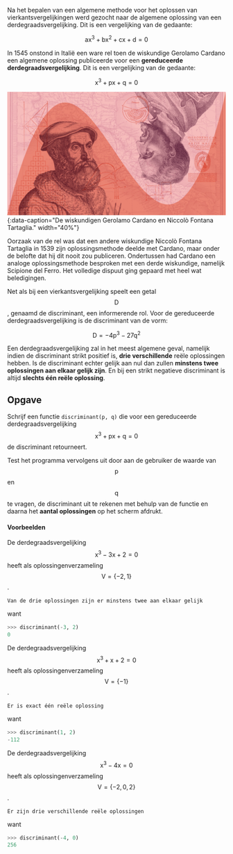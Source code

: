 Na het bepalen van een algemene methode voor het oplossen van vierkantsvergelijkingen werd gezocht naar de algemene oplossing van een derdegraadsvergelijking. Dit is een vergelijking van de gedaante:

$$\mathsf{ax^3+bx^2+cx+d=0}$$

In 1545 onstond in Italië een ware rel toen de wiskundige Gerolamo Cardano een algemene oplossing publiceerde voor een **gereduceerde derdegraadsvergelijking**. Dit is een vergelijking van de gedaante:

$$\mathsf{x^3+px+q=0}$$

![De wiskundigen Gerolamo Cardano en Niccolò Fontana Tartaglia.](media/Cardano-Tartaglia.jpg "Cardano en Tartaglia"){:data-caption="De wiskundigen Gerolamo Cardano en Niccolò Fontana Tartaglia." width="40%"}

Oorzaak van de rel was dat een andere wiskundige Niccolò Fontana Tartaglia in 1539 zijn oplossingsmethode deelde met Cardano, maar onder de belofte dat hij dit nooit zou publiceren. Ondertussen had Cardano een analoge oplossingsmethode besproken met een derde wiskundige, namelijk Scipione del Ferro. Het volledige dispuut ging gepaard met heel wat beledigingen.

Net als bij een vierkantsvergelijking speelt een getal $$\mathsf{D}$$, genaamd de discriminant, een informerende rol. Voor de gereduceerde derdegraadsvergelijking is de discriminant van de vorm:

$$\mathsf{D = -4p^3 -27q^2}$$

Een derdegraadsvergelijking zal in het meest algemene geval, namelijk indien de discriminant strikt positief is, **drie verschillende** reële oplossingen hebben. Is de discriminant echter gelijk aan nul dan zullen **minstens twee oplossingen aan elkaar gelijk zijn**. En bij een strikt negatieve discriminant is altijd **slechts één reële oplossing**.

## Opgave

Schrijf een functie `discriminant(p, q)` die voor een gereduceerde derdegraadsvergelijking $$\mathsf{x^3+px+q=0}$$ de discriminant retourneert. 

Test het programma vervolgens uit door aan de gebruiker de waarde van $$\mathsf{p}$$ en $$\mathsf{q}$$ te vragen, de discriminant uit te rekenen met behulp van de functie en daarna het **aantal oplossingen** op het scherm afdrukt.

#### Voorbeelden
De derdegraadsvergelijking $$\mathsf{x^3-3x+2=0}$$ heeft als oplossingenverzameling $$\mathsf{V = \{-2, 1\}}$$.
```
Van de drie oplossingen zijn er minstens twee aan elkaar gelijk
```
want
```python
>>> discriminant(-3, 2)
0
```

De derdegraadsvergelijking $$\mathsf{x^3+x+2 = 0}$$ heeft als oplossingenverzameling $$\mathsf{V = \{-1\}}$$.
```
Er is exact één reële oplossing
```
want
```python
>>> discriminant(1, 2)
-112
```

De derdegraadsvergelijking $$\mathsf{x^3-4x= 0}$$ heeft als oplossingenverzameling $$\mathsf{V = \{-2,0,2\}}$$.
```
Er zijn drie verschillende reële oplossingen
```
want
```python
>>> discriminant(-4, 0)
256
```
